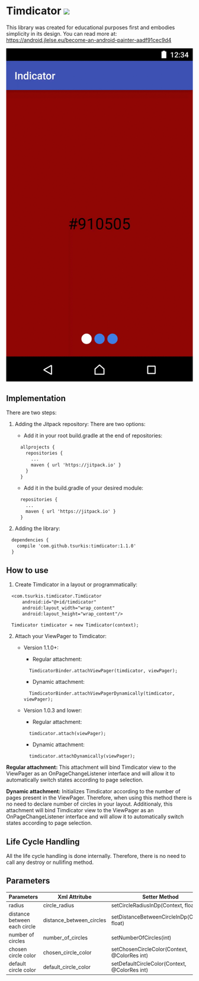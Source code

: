 # Timdicator [![](https://jitpack.io/v/tsurkis/timdicator.svg)](https://jitpack.io/#tsurkis/timdicator)
 
This library was created for educational purposes first and embodies simplicity in its design. 
You can read more at: https://android.jlelse.eu/become-an-android-painter-aadf91cec9d4

![Timdicator demo](https://github.com/TSurkis/Timdicator/blob/master/README_assets/indicator_screen_record.gif)

## Implementation

There are two steps:
1. Adding the Jitpack repository:
   There are two options:
   - Add it in your root build.gradle at the end of repositories:

    ```
      allprojects {
        repositories {
          ...
          maven { url 'https://jitpack.io' }
        }
      }
    ```
    - Add it in the build.gradle of your desired module:

    ```
      repositories {
        ...
        maven { url 'https://jitpack.io' }
      }
    ```

2. Adding the library:

```
  dependencies {
    compile 'com.github.tsurkis:timdicator:1.1.0'
  }
```

## How to use

1. Create Timdicator in a layout or programmatically:
```
  <com.tsurkis.timdicator.Timdicator
      android:id="@+id/timdicator"
      android:layout_width="wrap_content"
      android:layout_height="wrap_content"/>
```

```
  Timdicator timdicator = new Timdicator(context);
```
2. Attach your ViewPager to Timdicator:
    - Version 1.1.0+:
      - Regular attachment:
      ```
        TimdicatorBinder.attachViewPager(timdicator, viewPager);
      ```
      
      - Dynamic attachment:

      ```
        TimdicatorBinder.attachViewPagerDynamically(timdicator, viewPager);
      ```
    - Version 1.0.3 and lower:

      - Regular attachment:
      ```
        timdicator.attach(viewPager);
      ```
     
      - Dynamic attachment:
      ```
        timdicator.attachDynamically(viewPager);
      ```
      
**Regular attachment:** This attachment will bind Timdicator view to the ViewPager as an OnPageChangeListener interface and will allow it to automatically switch states according to page selection. 

**Dynamic attachment:** Initializes Timdicator according to the number of pages present in the ViewPager. Therefore, when using this method there is no need to declare number of circles in your layout. 
Additionaly, this attachment will bind Timdicator view to the ViewPager as an OnPageChangeListener interface and will allow it to automatically switch states according to page selection. 

## Life Cycle Handling
All the life cycle handling is done internally. Therefore, there is no need to call any destroy or nullifing method.

## Parameters

| Parameters | Xml Attritube | Setter Method | Value |
|---|---|---|---|
| radius | circle_radius | setCircleRadiusInDp(Context, float) | dp |
| distance between each circle | distance_between_circles | setDistanceBetweenCircleInDp(Context, float) | dp |
| number of circles | number_of_circles | setNumberOfCircles(int) | int |
| chosen circle color | chosen_circle_color | setChosenCircleColor(Context, \@ColorRes int) | color |
| default circle color | default_circle_color | setDefaultCircleColor(Context, \@ColorRes int) | color |

